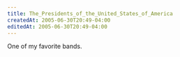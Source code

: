 ```yaml
---
title: The_Presidents_of_the_United_States_of_America
createdAt: 2005-06-30T20:49-04:00
editedAt: 2005-06-30T20:49-04:00
---
```


One of my favorite bands.

